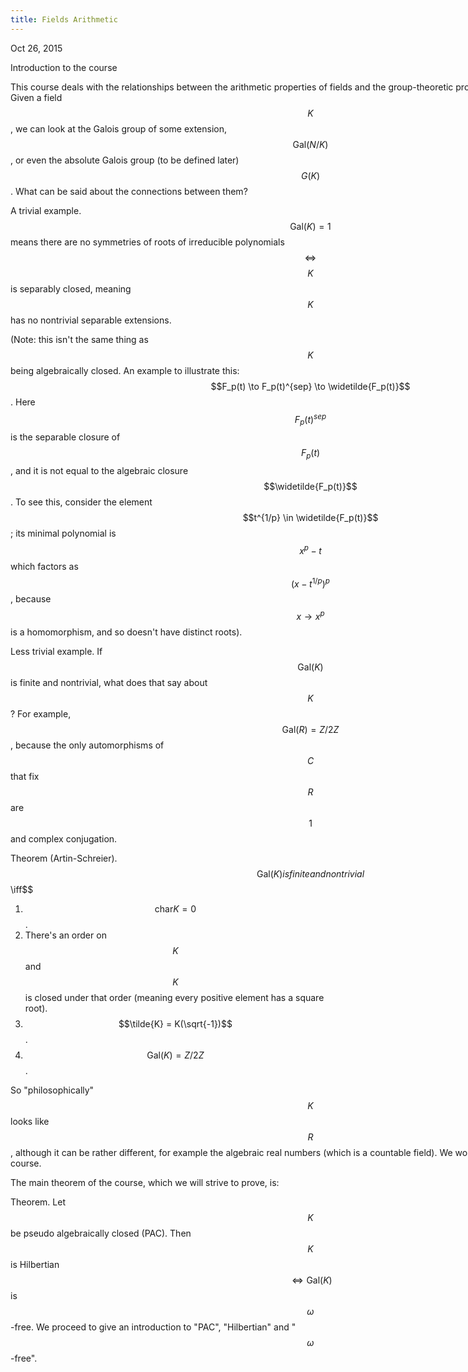 ```yaml
---
title: Fields Arithmetic
---
```

<head>
    <script type="text/javascript"
            src="http://cdn.mathjax.org/mathjax/latest/MathJax.js?config=TeX-AMS-MML_HTMLorMML">
    </script>
    <style>
      p {
        width: 960px;
      }  
    </style>
</head>

Oct 26, 2015

Introduction to the course

This course deals with the relationships between the arithmetic properties of fields
and the group-theoretic properties of their Galois groups. Given a field $$K$$, we can look
at the Galois group of some extension, $$\text{Gal}(N/K)$$, or even the absolute Galois group (to
be defined later) $$G(K)$$. What can be said about the connections between them?

A trivial example. $$\text{Gal}(K)=1$$ means there are no symmetries of roots of irreducible polynomials
$$\iff$$ $$K$$ is separably closed, meaning $$K$$ has no nontrivial separable extensions.

(Note: this isn't the same thing as $$K$$ being algebraically closed. An example to illustrate this:
$$F_p(t) \to F_p(t)^{sep} \to \widetilde{F_p(t)}$$. Here $$F_p(t)^{sep}$$ is the separable closure
of $$F_p(t)$$, and it is not equal to the algebraic closure $$\widetilde{F_p(t)}$$. To see this, consider
the element $$t^{1/p} \in \widetilde{F_p(t)}$$; its minimal polynomial is $$x^p-t$$ which factors as
$$(x-t^{1/p})^p$$, because $$x \to x^p$$ is a homomorphism, and so doesn't have distinct roots).

Less trivial example. If $$\text{Gal}(K)$$ is finite and nontrivial, what does that say about $$K$$? For
example, $$\text{Gal}(R)=Z/2Z$$, because the only automorphisms of $$C$$ that fix $$R$$ are $$1$$
and complex conjugation. 

Theorem (Artin-Schreier). $$\text{Gal}(K) is finite and nontrivial $$\iff$$

1. $$\text{char}K = 0$$.
2. There's an order on $$K$$ and $$K$$ is closed under that order (meaning every positive element has a square root).
3. $$\tilde{K} = K(\sqrt{-1})$$.
4. $$\text{Gal}(K) = Z/2Z$$.

So "philosophically" $$K$$ looks like $$R$$, although it can be rather different, for example the algebraic real numbers
(which is a countable field). We won't prove this theorem in this course.

The main theorem of the course, which we will strive to prove, is:

Theorem. Let $$K$$ be pseudo algebraically closed (PAC). Then $$K$$ is Hilbertian $$\iff \text{Gal}(K)$$ is $$\omega$$-free.
We proceed to give an introduction to "PAC", "Hilbertian" and "$$\omega$$-free".


